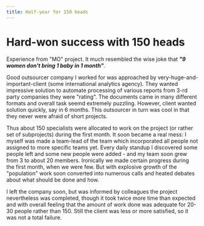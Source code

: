 ```yaml
---
title: Half-year for 150 heads
---
```


# Hard-won success with 150 heads

Experience from "MO" project. It much resembled the wise joke that _**"9 women don't bring 1 baby in 1 month"**_.

Good outsourcer company I worked for was approached
by very-huge-and-important-client (some international analytics agency). They wanted impressive solution to
automate processing of various reports from 3-rd party companies they were "rating". The documents came in many
different formats and overall task seemd extremely puzzling. However, client wanted solution quickly, say in 6 months. This outsourcer in turn was cool in that they never were afraid of short projects.

Thus about 150 specialists were allocated to work on the project (or rather set of subprojects) during the first month.
It soon became a real mess: I myself was made a team-lead of the team which incorporated all people not assigned
to more specific teams yet. Every daily standup I discovered some people left and some new people were added -
and my team soon grew from 3 to about 20 members. Ironically we made certain progress during the first month,
when we were few. But with explosive growth of the "population" work soon converted into numerous calls and
heated debates about what should be done and how.

I left the company soon, but was informed by colleagues the project nevertheless was completed, though it took twice more time than expected and with overall feeling that the amount of work done was adequate for 20-30 people rather than 150. Still the client was less or more satisfied, so it was not a total failure.


